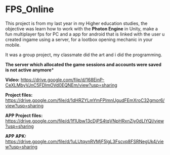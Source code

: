 # FPS_Online
This project is from my last year in my Higher education studies, the objective was learn how to work with the **Photon Engine** in Unity, make a fun multiplayer fps for PC and a app for android that is linked with the user u created ingame using a server, for a lootbox opening mechanic in your mobile.

It was a group project, my classmate did the art and i did the programming. 

**The server which allocated the game sessions and accounts were saved is not active anymore***

**Video:** https://drive.google.com/file/d/168EinP-CeXLMbyVJnC5FDlmOVd0EQNEm/view?usp=sharing

**Project files:** https://drive.google.com/file/d/1dHRZYLmYmFPlmnUgudFEmXroC32gmor6/view?usp=sharing

**APP Project files:** https://drive.google.com/file/d/1f1Ubw13cDjPS4tqVNpHRxnZiy0dLlYQI/view?usp=sharing

**APP APK:** https://drive.google.com/file/d/1uLUtqynRVMjF5lgL3Fscvp8FSRNegUk4/view?usp=sharing
